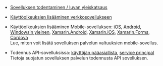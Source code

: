 + [Sovelluksen todentaminen / luvan yleiskatsaus](../articles/app-service/app-service-authentication-overview.md)

+ [Käyttöoikeuksien lisääminen verkkosovellukseen](../articles/app-service-web/app-service-web-get-started-2.md#authenticate-your-users)

+ Käyttöoikeuksien lisääminen Mobile-sovelluksen: [iOS][ios-get-started-users], [Android][android-get-started-users], [Windowsin yleinen][windows-get-started-users], [Xamarin.Android][xamarin-android-get-started-users], [Xamarin.iOS][xamarin-ios-get-started-users], [Xamarin.Forms][xamarin-forms-get-started-users], [Cordova][cordova-get-started-users]  
Lue, miten voit lisätä sovelluksen palvelun valtuuksien mobile-sovellus.

+ Todennus API-sovelluksissa: [käyttäjän pääasiallista](../articles/app-service-api/app-service-api-dotnet-user-principal-auth.md), [service principal](../articles/app-service-api/app-service-api-dotnet-service-principal-auth.md)  
Tietoja suojatun sovelluksen palvelun todennusta API sovelluksen.

[android-get-started-users]: ../articles/app-service-mobile/app-service-mobile-android-get-started-users.md
[cordova-get-started-users]: ../articles/app-service-mobile/app-service-mobile-cordova-get-started-users.md
[windows-get-started-users]: ../articles/app-service-mobile/app-service-mobile-windows-store-dotnet-get-started-users.md
[xamarin-ios-get-started-users]: ../articles/app-service-mobile/app-service-mobile-xamarin-ios-get-started-users.md
[xamarin-android-get-started-users]: ../articles/app-service-mobile/app-service-mobile-xamarin-android-get-started-users.md
[ios-get-started-users]: ../articles/app-service-mobile/app-service-mobile-ios-get-started-users.md
[xamarin-forms-get-started-users]: ../articles/app-service-mobile/app-service-mobile-xamarin-forms-get-started-users.md

